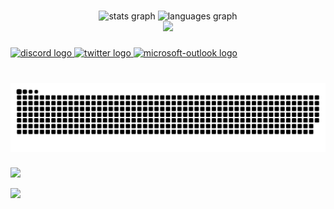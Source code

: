 
###

<div align="center">
  <img src="https://github-readme-stats.vercel.app/api?username=xxlyitemxx&hide_title=false&hide_rank=false&show_icons=true&include_all_commits=true&count_private=true&disable_animations=false&theme=dracula&locale=en&hide_border=false" height="150" alt="stats graph"  />
  <img src="https://github-readme-stats.vercel.app/api/top-langs?username=xxlyitemxx&locale=en&hide_title=false&layout=compact&card_width=320&langs_count=5&theme=dracula&hide_border=false" height="150" alt="languages graph"  />
</div>

 <div align="center">
   <img src="https://cdn.discordapp.com/attachments/1322565739789680722/1368846509063278722/Video_GIF.gif?ex=6819b527&is=681863a7&hm=42dc9b7a2a7e55052a5ac312d424ed47c842444a156db49881bba0732ff37d16&"/>
 </div>



###


###

<div align="left">
  <a href="discordapp.com/users/705315890442403911" target="_blank">
    <img src="https://img.shields.io/static/v1?message=Discord&logo=discord&label=&color=7289DA&logoColor=white&labelColor=&style=for-the-badge" height="35" alt="discord logo"  />
  </a>
  <a href="https://x.com/c09lCat" target="_blank">
    <img src="https://img.shields.io/static/v1?message=Twitter&logo=twitter&label=&color=1DA1F2&logoColor=white&labelColor=&style=for-the-badge" height="35" alt="twitter logo"  />
  </a>
  <a href="xxlyitemxx@hotmail.com" target="_blank">
    <img src="https://img.shields.io/static/v1?message=Outlook&logo=microsoft-outlook&label=&color=0078D4&logoColor=white&labelColor=&style=for-the-badge" height="35" alt="microsoft-outlook logo"  />
  </a>
</div>

###

<br clear="both">

<img src="https://raw.githubusercontent.com/xxlyitemxx/xxlyitemxx/output/snake.svg" alt="Snake animation" />

###

![](https://github-trophies.vercel.app/?username=xxlyitemxx&theme=radical&no-frame=false&no-bg=false&margin-w=4)

![](https://quotes-github-readme.vercel.app/api?type=vetical&theme=dark)
